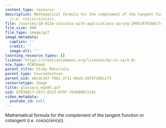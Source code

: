 ```yaml
---
content_type: resource
description: Mathematical formula for the complement of the tangent function or cotangent
  (i.e. cos(x)/sin(x)).
file: /courses/18-013a-calculus-with-applications-spring-2005/87630dc7c6710233079f7b56880f2291_glossary_eqn05.gif
file_size: 448
file_type: image/gif
image_metadata:
  caption: ''
  credit: ''
  image-alt: ''
learning_resource_types: []
license: https://creativecommons.org/licenses/by-nc-sa/4.0/
ocw_type: OCWImage
parent_title: Study Materials
parent_type: CourseSection
parent_uid: e8cdc347-f062-2f11-96ad-2879f268cc73
resourcetype: Image
title: glossary_eqn05.gif
uid: 87630dc7-c671-0233-079f-7b56880f2291
video_metadata:
  youtube_id: null
---
```

Mathematical formula for the complement of the tangent function or cotangent (i.e. cos(x)/sin(x)).